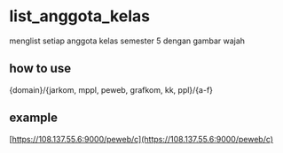 # list_anggota_kelas
menglist setiap anggota kelas semester 5 dengan gambar wajah

## how to use
{domain}/{jarkom, mppl, peweb, grafkom, kk, ppl}/{a-f}

## example
[https://108.137.55.6:9000/peweb/c](https://108.137.55.6:9000/peweb/c)
